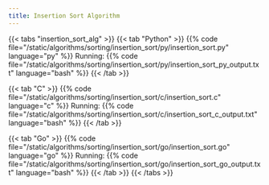 ```yaml
---
title: Insertion Sort Algorithm
---
```


{{< tabs "insertion_sort_alg" >}}
{{< tab "Python" >}}
{{% code file="/static/algorithms/sorting/insertion_sort/py/insertion_sort.py" language="py" %}}
Running:
{{% code file="/static/algorithms/sorting/insertion_sort/py/insertion_sort_py_output.txt" language="bash" %}}
{{< /tab >}}

{{< tab "C" >}}
{{% code file="/static/algorithms/sorting/insertion_sort/c/insertion_sort.c" language="c" %}}
Running:
{{% code file="/static/algorithms/sorting/insertion_sort/c/insertion_sort_c_output.txt" language="bash" %}}
{{< /tab >}}

{{< tab "Go" >}}
{{% code file="/static/algorithms/sorting/insertion_sort/go/insertion_sort.go" language="go" %}}
Running:
{{% code file="/static/algorithms/sorting/insertion_sort/go/insertion_sort_go_output.txt" language="bash" %}}
{{< /tab >}}
{{< /tabs >}}
